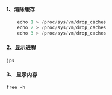 #### 1、清除缓存

```java
    echo 1 > /proc/sys/vm/drop_caches
    echo 2 > /proc/sys/vm/drop_caches
    echo 3 > /proc/sys/vm/drop_caches
```
#### 2、显示进程
    jps
    
#### 3、 显示内存
    free -h
